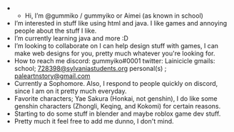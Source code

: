 - + Hi, I’m @gummiko / gummyiko or Aimei (as known in school)
- I’m interested in stuff like using html and java. I like games and annoying people about the stuff I like. 
- I’m currently learning java and more :D
- I’m looking to collaborate on I can help design stuff with games, I can make web designs for you, pretty much whatever you're looking for.
- How to reach me discord: gummyiko#0001 twitter: Lainicicle gmails: school; 728398@sylvaniastudents.org personal(s) ; paleartnstory@gmail.com 
- Currently a Sophomore. Also, I respond to people quickly on discord, since I am on it pretty much everyday. 
- Favorite characters; Yae Sakura (Honkai, not genshin), I do like some genshin characters (Zhongli, Keqing, and Kokomi) for certain reasons. 
- Starting to do some stuff in blender and maybe roblox game dev stuff. 
- Pretty much it feel free to add me dunno, I don't mind. 
<!---
gummiko/gummiko is a ✨ special ✨ repository because its `README.md` (this file) appears on your GitHub profile.
You can click the Preview link to take a look at your changes.
--->

